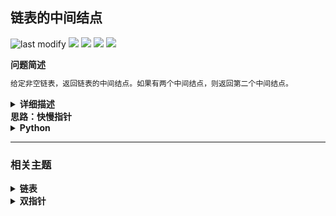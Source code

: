 ## 链表的中间结点
<!--START_SECTION:badge-->
![last modify](https://img.shields.io/static/v1?label=last%20modify&message=2025-07-08%2016%3A53%3A13&label_color=gray&color=thistle&style=flat-square)
[![](https://img.shields.io/static/v1?label=&message=%E7%AE%80%E5%8D%95&label_color=gray&color=yellow&style=flat-square)](../../../README.md#简单)
[![](https://img.shields.io/static/v1?label=&message=LeetCode&label_color=gray&color=green&style=flat-square)](../../../README.md#leetcode)
[![](https://img.shields.io/static/v1?label=&message=%E9%93%BE%E8%A1%A8&label_color=gray&color=blue&style=flat-square)](../../../README.md#链表)
[![](https://img.shields.io/static/v1?label=&message=%E5%8F%8C%E6%8C%87%E9%92%88&label_color=gray&color=blue&style=flat-square)](../../../README.md#双指针)
<!--END_SECTION:badge-->
<!--info
tags: [链表, 快慢指针]
source: LeetCode
level: 简单
number: '0876'
name: 链表的中间结点
companies: []
-->

<summary><b>问题简述</b></summary>

```txt
给定非空链表，返回链表的中间结点。如果有两个中间结点，则返回第二个中间结点。
```

<details><summary><b>详细描述</b></summary>

```txt
给定一个头结点为 head 的非空单链表，返回链表的中间结点。

如果有两个中间结点，则返回第二个中间结点。

示例 1：
    输入：[1,2,3,4,5]
    输出：此列表中的结点 3 (序列化形式：[3,4,5])
    返回的结点值为 3 。 (测评系统对该结点序列化表述是 [3,4,5])。
    注意，我们返回了一个 ListNode 类型的对象 ans，这样：
    ans.val = 3, ans.next.val = 4, ans.next.next.val = 5, 以及 ans.next.next.next = NULL.
示例 2：
    输入：[1,2,3,4,5,6]
    输出：此列表中的结点 4 (序列化形式：[4,5,6])
    由于该列表有两个中间结点，值分别为 3 和 4，我们返回第二个结点。

提示：
    给定链表的结点数介于 1 和 100 之间。

来源：力扣（LeetCode）
链接：https://leetcode-cn.com/problems/middle-of-the-linked-list
著作权归领扣网络所有。商业转载请联系官方授权，非商业转载请注明出处。
```

</details>

<!-- <div align="center"><img src="../../../_assets/xxx.png" height="300" /></div> -->

<summary><b>思路：快慢指针</b></summary>

<details><summary><b>Python</b></summary>

```python
# Definition for singly-linked list.
# class ListNode:
#     def __init__(self, val=0, next=None):
#         self.val = val
#         self.next = next
class Solution:
    def middleNode(self, head: ListNode) -> ListNode:

        lp, fp = head, head
        while fp and fp.next:
            fp = fp.next.next
            lp = lp.next
        
        return lp
```

</details>


<!--START_SECTION:relate-->
---

### 相关主题

<details><summary><b>链表</b></summary>

> [[中等, LeetCode] 两数相加 🔥](../../2021/10/LeetCode_0002_中等_两数相加.md)  
> [[中等, LeetCode] 分隔链表](../../2021/10/LeetCode_0086_中等_分隔链表.md)  
> [[中等, LeetCode] 删除链表的倒数第N个结点 🔥](../01/LeetCode_0019_中等_删除链表的倒数第N个结点.md)  
> [[中等, LeetCode] 重排链表 🔥](LeetCode_0143_中等_重排链表.md)  
> [[中等, 剑指Offer] 复杂链表的复制（深拷贝） 🔥](../../2021/12/剑指Offer_3500_中等_复杂链表的复制（深拷贝）.md)  
> [[中等, 牛客] 划分链表](../01/牛客_0023_中等_划分链表.md)  
> [[中等, 牛客] 删除有序链表中重复的元素-I](../01/牛客_0025_中等_删除有序链表中重复的元素-I.md)  
> [[中等, 牛客] 删除有序链表中重复的元素-II](../01/牛客_0024_中等_删除有序链表中重复的元素-II.md)  
> [[中等, 牛客] 重排链表](../01/牛客_0002_中等_重排链表.md)  
> [[中等, 牛客] 链表中的节点每k个一组翻转](../03/牛客_0050_中等_链表中的节点每k个一组翻转.md)  
> [[中等, 牛客] 链表内指定区间反转](../01/牛客_0021_中等_链表内指定区间反转.md)  
> [[中等, 牛客] 链表相加(二)](../03/牛客_0040_中等_链表相加(二).md)  
  > 
> [[困难, LeetCode] K个一组翻转链表 🔥](../02/LeetCode_0025_困难_K个一组翻转链表.md)  
> [[困难, LeetCode] 合并K个升序链表 🔥](../10/LeetCode_0023_困难_合并K个升序链表.md)  
  > 
> [[简单, LeetCode] 反转链表 🔥](../10/LeetCode_0206_简单_反转链表.md)  
> [[简单, LeetCode] 合并两个有序链表 🔥](../../2021/10/LeetCode_0021_简单_合并两个有序链表.md)  
> [[简单, 剑指Offer] 两个链表的第一个公共节点](../01/剑指Offer_5200_简单_两个链表的第一个公共节点.md)  
> [[简单, 剑指Offer] 从尾到头打印链表](../../2021/11/剑指Offer_0600_简单_从尾到头打印链表.md)  
> [[简单, 剑指Offer] 删除链表的节点](../../2021/11/剑指Offer_1800_简单_删除链表的节点.md)  
> [[简单, 剑指Offer] 反转链表 🔥](../../2021/11/剑指Offer_2400_简单_反转链表.md)  
> [[简单, 剑指Offer] 合并两个排序的链表](../../2021/11/剑指Offer_2500_简单_合并两个排序的链表.md)  
> [[简单, 剑指Offer] 链表中倒数第k个节点](../../2021/11/剑指Offer_2200_简单_链表中倒数第k个节点.md)  
> [[简单, 牛客] 两个链表的第一个公共结点 🔥](../03/牛客_0066_简单_两个链表的第一个公共结点.md)  
> [[简单, 牛客] 判断一个链表是否为回文结构](../04/牛客_0096_简单_判断一个链表是否为回文结构.md)  
> [[简单, 牛客] 判断链表中是否有环](../01/牛客_0004_简单_判断链表中是否有环.md)  
> [[简单, 牛客] 单链表的排序 🔥](../03/牛客_0070_简单_单链表的排序.md)  
> [[简单, 牛客] 反转链表](../03/牛客_0078_简单_反转链表.md)  
> [[简单, 牛客] 合并两个排序的链表](../02/牛客_0033_简单_合并两个排序的链表.md)  
> [[简单, 牛客] 链表中环的入口结点](../01/牛客_0003_简单_链表中环的入口结点.md)  
  > 

</details>
<details><summary><b>双指针</b></summary>

> [[中等, LeetCode] 三数之和 🔥](../../2021/10/LeetCode_0015_中等_三数之和.md)  
> [[中等, LeetCode] 下一个排列 🔥](../10/LeetCode_0031_中等_下一个排列.md)  
> [[中等, LeetCode] 删除链表的倒数第N个结点 🔥](../01/LeetCode_0019_中等_删除链表的倒数第N个结点.md)  
> [[中等, LeetCode] 最接近的三数之和](../../2021/10/LeetCode_0016_中等_最接近的三数之和.md)  
> [[中等, LeetCode] 最长回文子串 🔥](../../2021/10/LeetCode_0005_中等_最长回文子串.md)  
> [[中等, LeetCode] 有效三角形的个数](../../2021/10/LeetCode_0611_中等_有效三角形的个数.md)  
> [[中等, LeetCode] 盛最多水的容器 🔥](../../2021/10/LeetCode_0011_中等_盛最多水的容器.md)  
> [[中等, 剑指Offer] 最长不含重复字符的子字符串](../../2021/12/剑指Offer_4800_中等_最长不含重复字符的子字符串.md)  
> [[中等, 牛客] 三数之和 🔥](../03/牛客_0054_中等_三数之和.md)  
> [[中等, 牛客] 删除链表的倒数第n个节点](../03/牛客_0053_中等_删除链表的倒数第n个节点.md)  
> [[中等, 牛客] 合并两个有序的数组](../01/牛客_0022_中等_合并两个有序的数组.md)  
  > 
> [[困难, LeetCode] 接雨水 🔥](../../2021/10/LeetCode_0042_困难_接雨水.md)  
> [[困难, 牛客] 接雨水问题 🔥](../05/牛客_0128_困难_接雨水问题.md)  
  > 
> [[简单, LeetCode] 两数之和II-输入有序数组](../07/LeetCode_0167_简单_两数之和II-输入有序数组.md)  
> [[简单, 剑指Offer] 两个链表的第一个公共节点](../01/剑指Offer_5200_简单_两个链表的第一个公共节点.md)  
> [[简单, 剑指Offer] 和为s的两个数字](../01/剑指Offer_5701_简单_和为s的两个数字.md)  
> [[简单, 剑指Offer] 和为s的连续正数序列](../01/剑指Offer_5702_简单_和为s的连续正数序列.md)  
> [[简单, 剑指Offer] 翻转单词顺序](../01/剑指Offer_5801_简单_翻转单词顺序.md)  
> [[简单, 剑指Offer] 调整数组顺序使奇数位于偶数前面](../../2021/11/剑指Offer_2100_简单_调整数组顺序使奇数位于偶数前面.md)  
> [[简单, 剑指Offer] 链表中倒数第k个节点](../../2021/11/剑指Offer_2200_简单_链表中倒数第k个节点.md)  
> [[简单, 牛客] 判断链表中是否有环](../01/牛客_0004_简单_判断链表中是否有环.md)  
> [[简单, 牛客] 反转字符串](../04/牛客_0103_简单_反转字符串.md)  
> [[简单, 牛客] 链表中倒数最后k个结点](../03/牛客_0069_简单_链表中倒数最后k个结点.md)  
> [[简单, 牛客] 链表中环的入口结点](../01/牛客_0003_简单_链表中环的入口结点.md)  
  > 

</details>
<!--END_SECTION:relate-->